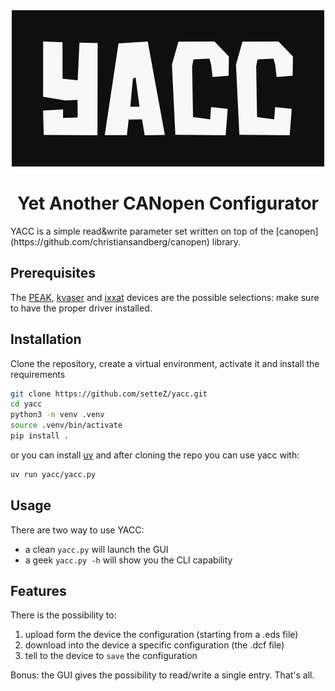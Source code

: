 <div align="center">
<img src="media/yacc.png" width=500/>

# Yet Another CANopen Configurator
</div>
YACC is a simple read&write parameter set written on top of the [canopen](https://github.com/christiansandberg/canopen) library.

## Prerequisites
The [PEAK](https://www.peak-system.com/), [kvaser](https://kvaser.com/) and [ixxat](https://www.hms-networks.com/ixxat) devices are the possible selections: make sure to have the proper driver installed.

## Installation
Clone the repository, create a virtual environment, activate it and install the requirements
```bash
git clone https://github.com/setteZ/yacc.git
cd yacc
python3 -m venv .venv
source .venv/bin/activate
pip install .
```
or you can install [uv](https://github.com/astral-sh/uv) and after cloning the repo you can use yacc with:
```bash
uv run yacc/yacc.py
```


## Usage
There are two way to use YACC:
- a clean `yacc.py` will launch the GUI
- a geek `yacc.py -h` will show you the CLI capability

## Features
There is the possibility to:
1. upload form the device the configuration (starting from a .eds file)
2. download into the device a specific configuration (the .dcf file)
3. tell to the device to `save` the configuration

Bonus: the GUI gives the possibility to read/write a single entry.
That's all.